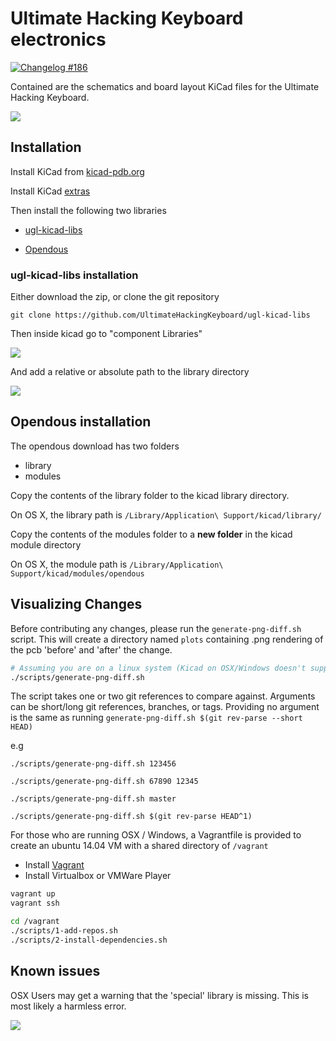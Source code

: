 Ultimate Hacking Keyboard electronics
=====================================

[![Changelog #186](https://img.shields.io/badge/changelog-%23186-lightgrey.svg)](https://changelog.com/186)

Contained are the schematics and board layout KiCad files for the Ultimate Hacking Keyboard.

![](https://www.crowdsupply.com/img/e94f/addon-modules-2-white-1_png_project-body.jpg)


## Installation


Install KiCad from [kicad-pdb.org](http://kicad-pcb.org/)

Install KiCad [extras](http://kicad-pcb.org/download/)

Then install the following two libraries

- [ugl-kicad-libs](https://code.google.com/p/opendous/downloads/detail?name=KiCad_Libraries-2012-10-18.zip&can=2&q=)

- [Opendous](https://code.google.com/p/opendous/downloads/detail?name=KiCad_Libraries-2012-10-18.zip&can=2&q=)

### ugl-kicad-libs installation

Either download the zip, or clone the git repository

    git clone https://github.com/UltimateHackingKeyboard/ugl-kicad-libs

Then inside kicad go to "component Libraries"

![](http://cl.ly/0N3o1H0f0004/Screen%20Shot%202015-12-12%20at%209.17.23%20PM%20(1).png)

And add a relative or absolute path to the library directory


![](http://cl.ly/370E262O052g/kicad.png)


## Opendous installation

The opendous download has two folders

- library
- modules

Copy the contents of the library folder to the kicad library directory.

On OS X, the library path is `/Library/Application\ Support/kicad/library/`

Copy the contents of the modules folder to a **new folder** in the kicad module directory

On OS X, the module path is `/Library/Application\ Support/kicad/modules/opendous`

## Visualizing Changes

Before contributing any changes, please run the `generate-png-diff.sh` script. This will create a directory named `plots` containing .png rendering of the pcb 'before' and 'after' the change. 

```bash
# Assuming you are on a linux system (Kicad on OSX/Windows doesn't support python api)
./scripts/generate-png-diff.sh
```

The script takes one or two git references to compare against. Arguments can be short/long git references, branches, or tags. Providing no argument is the same as running `generate-png-diff.sh $(git rev-parse --short HEAD)`

e.g  

`./scripts/generate-png-diff.sh 123456`

`./scripts/generate-png-diff.sh 67890 12345`

`./scripts/generate-png-diff.sh master`

`./scripts/generate-png-diff.sh $(git rev-parse HEAD^1)`

For those who are running OSX / Windows, a Vagrantfile is provided to create an ubuntu 14.04 VM with a shared directory of `/vagrant` 

- Install [Vagrant](https://www.vagrantup.com/)
- Install Virtualbox or VMWare Player

```bash
vagrant up
vagrant ssh

cd /vagrant
./scripts/1-add-repos.sh
./scripts/2-install-dependencies.sh
```




## Known issues

OSX Users may get a warning that the 'special' library is missing. This is most likely a harmless error.

![](http://cl.ly/2S0J3y2D3x3A/Screen%20Shot%202015-12-12%20at%207.48.11%20PM.png)